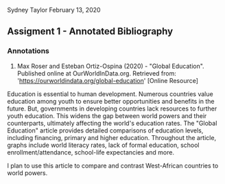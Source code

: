 Sydney Taylor 
February 13, 2020 

## Assigment 1 - Annotated Bibliography

### Annotations

1. Max Roser and Esteban Ortiz-Ospina (2020) - "Global Education". Published online at OurWorldInData.org. Retrieved from: 'https://ourworldindata.org/global-education' [Online Resource]

Education is essential to human development. Numerous countries value education among youth to ensure better opportunities and benefits in the future. But, governments in developing countries lack resources to further youth education. This widens the gap between world powers and their counterparts, ultimately affecting the world's education rates. The "Global Education" article provides detailed comparisons of education levels, including financing, primary and higher education. Throughout the article, graphs include world literacy rates, lack of formal education, school enrollment/attendance, school-life expectancies and more.

I plan to use this article to compare and contrast West-African countries to world powers. 



